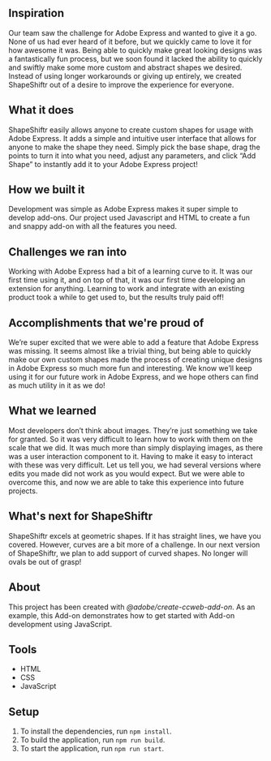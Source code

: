 ## Inspiration

Our team saw the challenge for Adobe Express and wanted to give it a go. None of us had ever heard of it before, but we quickly came to love it for how awesome it was. Being able to quickly make great looking designs was a fantastically fun process, but we soon found it lacked the ability to quickly and swiftly make some more custom and abstract shapes we desired. Instead of using longer workarounds or giving up entirely, we created ShapeShiftr out of a desire to improve the experience for everyone.

## What it does

ShapeShiftr easily allows anyone to create custom shapes for usage with Adobe Express. It adds a simple and intuitive user interface that allows for anyone to make the shape they need. Simply pick the base shape, drag the points to turn it into what you need, adjust any parameters, and click “Add Shape” to instantly add it to your Adobe Express project!

## How we built it

Development was simple as Adobe Express makes it super simple to develop add-ons. Our project used Javascript and HTML to create a fun and snappy add-on with all the features you need.

## Challenges we ran into

Working with Adobe Express had a bit of a learning curve to it. It was our first time using it, and on top of that, it was our first time developing an extension for anything. Learning to work and integrate with an existing product took a while to get used to, but the results truly paid off! 

## Accomplishments that we're proud of

We’re super excited that we were able to add a feature that Adobe Express was missing. It seems almost like a trivial thing, but being able to quickly make our own custom shapes made the process of creating unique designs in Adobe Express so much more fun and interesting. We know we’ll keep using it for our future work in Adobe Express, and we hope others can find as much utility in it as we do!

## What we learned

Most developers don’t think about images. They’re just something we take for granted. So it was very difficult to learn how to work with them on the scale that we did. It was much more than simply displaying images, as there was a user interaction component to it. Having to make it easy to interact with these was very difficult. Let us tell you, we had several versions where edits you made did not work as you would expect. But we were able to overcome this, and now we are able to take this experience into future projects.

## What's next for ShapeShiftr

ShapeShiftr excels at geometric shapes. If it has straight lines, we have you covered. However, curves are a bit more of a challenge. In our next version of ShapeShiftr, we plan to add support of curved shapes. No longer will ovals be out of grasp!

## About

This project has been created with _@adobe/create-ccweb-add-on_. As an example, this Add-on demonstrates how to get started with Add-on development using JavaScript.

## Tools

-   HTML
-   CSS
-   JavaScript

## Setup

1. To install the dependencies, run `npm install`.
2. To build the application, run `npm run build`.
3. To start the application, run `npm run start`.
